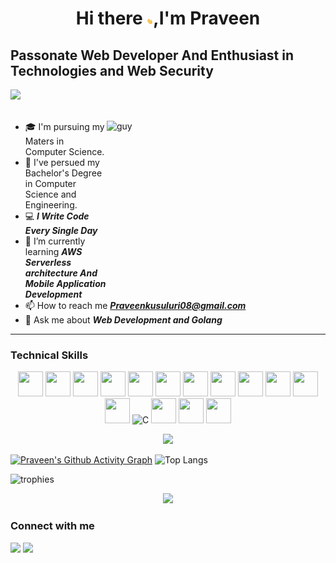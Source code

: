 <h1 align="center">Hi there  <img src="https://github.com/Parply/Parply/blob/master/.github/Hi.gif?raw=true" width="10px">,I'm Praveen</h1>
<h2 alig>Passonate Web Developer And Enthusiast in Technologies and Web Security</h2>

![](https://komarev.com/ghpvc/?username=PraveenKusuluri08) <br><br>

<img align="right" height="270px" alt="guy" width="350" src="https://i.pinimg.com/originals/e4/26/70/e426702edf874b181aced1e2fa5c6cde.gif" /> </a>
  - 🎓 I'm pursuing my Maters in Computer Science.
  - 🔭 I've persued my Bachelor's Degree in Computer Science and Engineering.
  - 💻 ***I Write Code Every Single Day***
  - 🌱 I’m currently learning ***AWS Serverless architecture And Mobile Application Development***
  - 📫 How to reach me ***Praveenkusuluri08@gmail.com***
  - 💬 Ask me about ***Web Development and Golang***
 <hr/>

   ### Technical Skills

 <p align="center">
 <img background-color="coral" height="40" width="40" src="https://github.com/tomchen/stack-icons/blob/master/logos/javascript.svg" />
 <img height="40" width="40" src="https://github.com/tomchen/stack-icons/blob/master/logos/python.svg" />
 <img height="40" width="40" src="https://github.com/tomchen/stack-icons/blob/master/logos/java.svg" />
<img height="40" width="40" src="https://github.com/tomchen/stack-icons/blob/master/logos/git.svg"/>
 <img height="40" width="40" src="https://github.com/tomchen/stack-icons/blob/master/logos/firebase.svg"/>
<img height="40" width="40" src="https://github.com/tomchen/stack-icons/blob/master/logos/react.svg" />
<img height="40" width="40" src="https://go.dev/blog/go-brand/Go-Logo/SVG/Go-Logo_Aqua.svg"/>
 <img height="40" width="40" src="https://github.com/tomchen/stack-icons/blob/master/logos/mongodb.svg" />
 <img height="40" width="40" src="https://github.com/tomchen/stack-icons/blob/master/logos/nodejs.svg" />
 <img height="40" width="40" src="https://github.com/tomchen/stack-icons/blob/master/logos/express.svg"/>
  <img height="40" width="40" src="https://github.com/tomchen/stack-icons/blob/master/logos/redux.svg"/>
  <img height="40" width="40" src="https://github.com/tomchen/stack-icons/blob/master/logos/npm.svg"/>
  <img src="https://github.com/tomchen/stack-icons/blob/master/logos/c.svg" alt="C" width="40px" height="40px">
  <img height="40" width="40" src="https://github.com/tomchen/stack-icons/blob/master/logos/html-5.svg"/>
  <img height="40" width="40" src="https://github.com/tomchen/stack-icons/blob/master/logos/css-3.svg"/>
  <img height="40" width="40" src="https://github.com/tomchen/stack-icons/blob/master/logos/bootstrap.svg"/>
  
<!--  https://github.com/tomchen/stack-icons/blob/master/logos/graphql.svg -->
  <p align=center>
 <img src="https://github-readme-stats.vercel.app/api?username=PraveenKusuluri08&show_icons=true&theme=tokyonight&count_private=true" />
</p>

[![Praveen's Github Activity Graph](https://activity-graph.herokuapp.com/graph?username=PraveenKusuluri08&theme=react-dark&hide_border=true&area=true)](https://git.io/PraveenKusuluri08)
 ![Top Langs](https://github-readme-stats.vercel.app/api/top-langs/?username=PraveenKusuluri08&theme=tokyonight)
 
 <img src="https://github-profile-trophy.vercel.app/?username=PraveenKusuluri08&row=2&column=3&margin-w=8&margin-h=8" alt="trophies" />

<p align=center >
<img src="https://github-readme-streak-stats.herokuapp.com/?user=PraveenKusuluri08" />
</p>

### Connect with me

[<img src="https://img.shields.io/badge/linkedin-%230077B5.svg?&style=for-the-badge&logo=linkedin&logoColor=white"/>](https://www.linkedin.com/in/praveen-kusuluri-0504a71b2/)
[<img src="https://img.shields.io/badge/hackerrank-%0d141e.svg?&style=for-the-badge&logo=hackerrank&logoColor=white">](https://www.hackerrank.com/praveenkusuluri1)
 </p>
